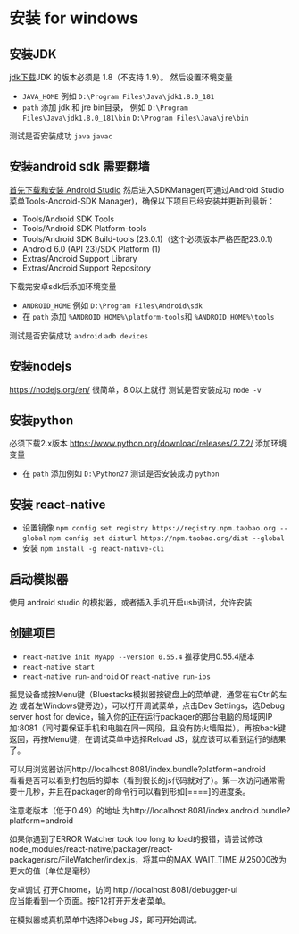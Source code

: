 # 安装 for windows

## 安装JDK
<a href="http://www.oracle.com/technetwork/java/javase/downloads/jdk8-downloads-2133151.html">jdk下载</a>JDK 的版本必须是 1.8（不支持 1.9）。
然后设置环境变量
* `JAVA_HOME` 例如 `D:\Program Files\Java\jdk1.8.0_181`
* `path` 添加 jdk 和 jre bin目录， 例如 `D:\Program Files\Java\jdk1.8.0_181\bin` `D:\Program Files\Java\jre\bin`

测试是否安装成功 `java` `javac`
## 安装android sdk 需要翻墙
<a href="https://developer.android.com/studio/index.html">首先下载和安装 Android Studio</a>
然后进入SDKManager(可通过Android Studio菜单Tools-Android-SDK Manager)，确保以下项目已经安装并更新到最新：

* Tools/Android SDK Tools
* Tools/Android SDK Platform-tools
* Tools/Android SDK Build-tools (23.0.1)（这个必须版本严格匹配23.0.1）
* Android 6.0 (API 23)/SDK Platform (1)
* Extras/Android Support Library
* Extras/Android Support Repository


下载完安卓sdk后添加环境变量
* `ANDROID_HOME` 例如 `D:\Program Files\Android\sdk`
* 在 `path` 添加 `%ANDROID_HOME%\platform-tools`和 `%ANDROID_HOME%\tools`

测试是否安装成功 `android` `adb devices`

## 安装nodejs
https://nodejs.org/en/ 很简单，8.0以上就行
测试是否安装成功 `node -v`
## 安装python
必须下载2.x版本 https://www.python.org/download/releases/2.7.2/
添加环境变量
* 在 `path` 添加例如 `D:\Python27`
测试是否安装成功 `python`
## 安装 react-native
* 设置镜像 `npm config set registry https://registry.npm.taobao.org --global` `npm config set disturl https://npm.taobao.org/dist --global`
* 安装 `npm install -g react-native-cli`


## 启动模拟器

使用 android studio 的模拟器，或者插入手机开启usb调试，允许安装
## 创建项目
* `react-native init MyApp --version 0.55.4` 推荐使用0.55.4版本
* `react-native start`
* `react-native run-android` or `react-native run-ios`

摇晃设备或按Menu键（Bluestacks模拟器按键盘上的菜单键，通常在右Ctrl的左边 或者左Windows键旁边），可以打开调试菜单，点击Dev Settings，选Debug server host for device，输入你的正在运行packager的那台电脑的局域网IP加:8081（同时要保证手机和电脑在同一网段，且没有防火墙阻拦），再按back键返回，再按Menu键，在调试菜单中选择Reload JS，就应该可以看到运行的结果了。  

可以用浏览器访问http://localhost:8081/index.bundle?platform=android  
看看是否可以看到打包后的脚本（看到很长的js代码就对了）。第一次访问通常需要十几秒，并且在packager的命令行可以看到形如[====]的进度条。

注意老版本（低于0.49）的地址  为http://localhost:8081/index.android.bundle?platform=android

如果你遇到了ERROR Watcher took too long to load的报错，请尝试修改node_modules/react-native/packager/react-packager/src/FileWatcher/index.js，将其中的MAX_WAIT_TIME 从25000改为更大的值（单位是毫秒）  

安卓调试
打开Chrome，访问 http://localhost:8081/debugger-ui  
应当能看到一个页面。按F12打开开发者菜单。

在模拟器或真机菜单中选择Debug JS，即可开始调试。
